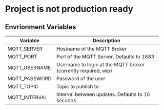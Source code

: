 # **Project is not production ready**

## Envrionment Variables

| Variable      | Description                                                     |
|---------------|-----------------------------------------------------------------|
| MQTT_SERVER   | Hostname of the MQTT Broker                                     |
| MQTT_PORT     | Port of the MQTT Server. Defaults to 1883                       |
| MQTT_USERNAME | Username to login at the MQTT broker (currently required, wip)  |
| MQTT_PASSWORD | Password of the user                                            |
| MQTT_TOPIC    | Topic to publish to                                             |
| MQTT_INTERVAL | Interval between updates. Defaults to 10 seconds                |

